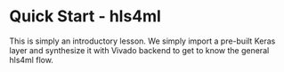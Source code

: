 # Quick Start - hls4ml

This is simply an introductory lesson. We simply import a pre-built Keras layer and synthesize it with Vivado backend to get to know the general hls4ml flow.